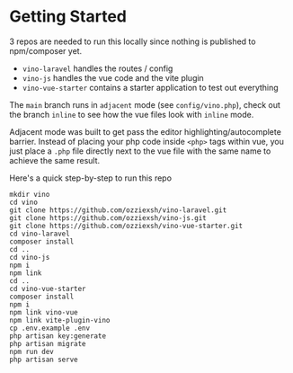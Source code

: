 # Getting Started

3 repos are needed to run this locally since nothing is published to npm/composer yet.

- `vino-laravel` handles the routes / config
- `vino-js` handles the vue code and the vite plugin
- `vino-vue-starter` contains a starter application to test out everything

The `main` branch runs in `adjacent` mode (see `config/vino.php`), check out the branch `inline` to see how the vue files look with `inline` mode.

Adjacent mode was built to get pass the editor highlighting/autocomplete barrier. Instead of placing your php code inside `<php>` tags within vue, you just place a `.php` file directly next to the vue file with the same name to achieve the same result.

Here's a quick step-by-step to run this repo

```
mkdir vino
cd vino
git clone https://github.com/ozziexsh/vino-laravel.git
git clone https://github.com/ozziexsh/vino-js.git
git clone https://github.com/ozziexsh/vino-vue-starter.git
cd vino-laravel
composer install
cd ..
cd vino-js
npm i
npm link
cd ..
cd vino-vue-starter
composer install
npm i
npm link vino-vue
npm link vite-plugin-vino
cp .env.example .env
php artisan key:generate
php artisan migrate
npm run dev
php artisan serve
```
